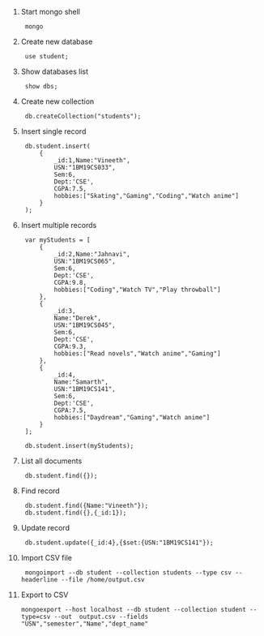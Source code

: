 1. Start mongo shell

        mongo

2. Create new database

        use student;

3. Show databases list

        show dbs;

4. Create new collection

        db.createCollection("students");
        
5. Insert single record

        db.student.insert(
            {
                _id:1,Name:"Vineeth",
                USN:"1BM19CS033",
                Sem:6,
                Dept:'CSE',
                CGPA:7.5,
                hobbies:["Skating","Gaming","Coding","Watch anime"]
            }
        );

5. Insert multiple records

        var myStudents = [
            {
                _id:2,Name:"Jahnavi",
                USN:"1BM19CS065",
                Sem:6,
                Dept:'CSE',
                CGPA:9.8,
                hobbies:["Coding","Watch TV","Play throwball"]
            },
            {
                _id:3,
                Name:"Derek",
                USN:"1BM19CS045",
                Sem:6,
                Dept:'CSE',
                CGPA:9.3,
                hobbies:["Read novels","Watch anime","Gaming"]
            },
            {
                _id:4,
                Name:"Samarth",
                USN:"1BM19CS141",
                Sem:6,
                Dept:'CSE',
                CGPA:7.5,
                hobbies:["Daydream","Gaming","Watch anime"]
            }
        ];
        
        db.student.insert(myStudents);

6. List all documents
        
        db.student.find({});

7. Find record

        db.student.find({Name:"Vineeth"});
        db.student.find({},{_id:1});

8. Update record

        db.student.update({_id:4},{$set:{USN:"1BM19CS141"});

9. Import CSV file

        mongoimport --db student --collection students --type csv --headerline --file /home/output.csv

10. Export to CSV

        mongoexport --host localhost --db student --collection student --type=csv --out  output.csv --fields "USN","semester","Name","dept_name"
